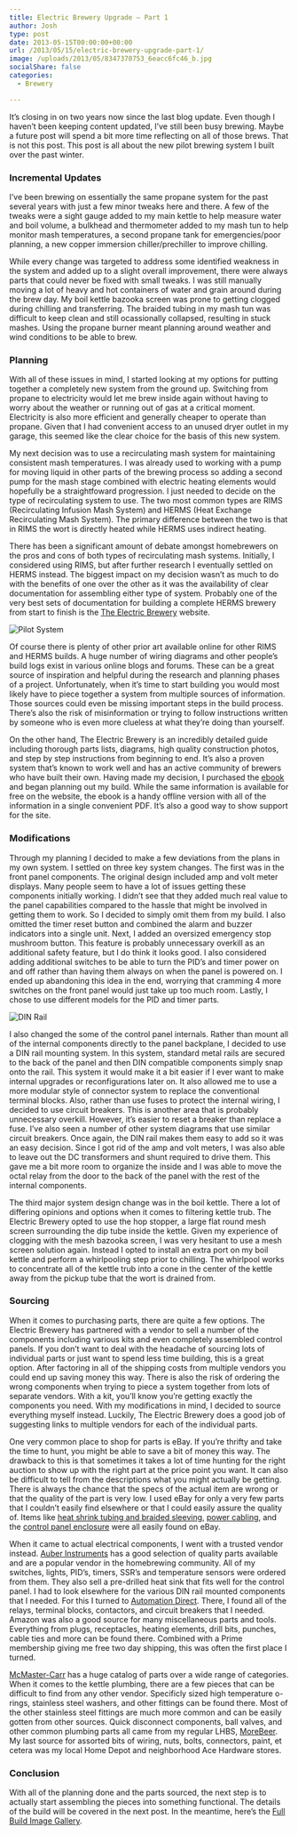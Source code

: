 ```yaml
---
title: Electric Brewery Upgrade – Part 1
author: Josh
type: post
date: 2013-05-15T00:00:00+00:00
url: /2013/05/15/electric-brewery-upgrade-part-1/
image: /uploads/2013/05/8347370753_6eacc6fc46_b.jpg
socialShare: false
categories:
  - Brewery

---
```

It’s closing in on two years now since the last blog update. Even though I haven’t been keeping content updated, I’ve still been busy brewing. Maybe a future post will spend a bit more time reflecting on all of those brews. That is not this post. This post is all about the new pilot brewing system I built over the past winter.

<!-- more -->

### Incremental Updates

I’ve been brewing on essentially the same propane system for the past several years with just a few minor tweaks here and there. A few of the tweaks were a sight gauge added to my main kettle to help measure water and boil volume, a bulkhead and thermometer added to my mash tun to help monitor mash temperatures, a second propane tank for emergencies/poor planning, a new copper immersion chiller/prechiller to improve chilling.

While every change was targeted to address some identified weakness in the system and added up to a slight overall improvement, there were always parts that could never be fixed with small tweaks. I was still manually moving a lot of heavy and hot containers of water and grain around during the brew day. My boil kettle bazooka screen was prone to getting clogged during chilling and transferring. The braided tubing in my mash tun was difficult to keep clean and still ocassionally collapsed, resulting in stuck mashes. Using the propane burner meant planning around weather and wind conditions to be able to brew.

### Planning

With all of these issues in mind, I started looking at my options for putting together a completely new system from the ground up. Switching from propane to electricity would let me brew inside again without having to worry about the weather or running out of gas at a critical moment. Electricity is also more efficient and generally cheaper to operate than propane. Given that I had convenient access to an unused dryer outlet in my garage, this seemed like the clear choice for the basis of this new system.

My next decision was to use a recirculating mash system for maintaining consistent mash temperatures. I was already used to working with a pump for moving liquid in other parts of the brewing process so adding a second pump for the mash stage combined with electric heating elements would hopefully be a straightfoward progression. I just needed to decide on the type of recirculating system to use. The two most common types are RIMS (Recirculating Infusion Mash System) and HERMS (Heat Exchange Recirculating Mash System). The primary difference between the two is that in RIMS the wort is directly heated while HERMS uses indirect heating.

There has been a significant amount of debate amongst homebrewers on the pros and cons of both types of recirculating mash systems. Initially, I considered using RIMS, but after further research I eventually settled on HERMS instead. The biggest impact on my decision wasn’t as much to do with the benefits of one over the other as it was the availability of clear documentation for assembling either type of system. Probably one of the very best sets of documentation for building a complete HERMS brewery from start to finish is the [The Electric Brewery][1] website.

![Pilot System](/images/homebrew/IMG_8013-2.jpg)


Of course there is plenty of other prior art available online for other RIMS and HERMS builds. A huge number of wiring diagrams and other people’s build logs exist in various online blogs and forums. These can be a great source of inspiration and helpful during the research and planning phases of a project. Unfortunately, when it’s time to start building you would most likely have to piece together a system from multiple sources of information. Those sources could even be missing important steps in the build process. There’s also the risk of misinformation or trying to follow instructions written by someone who is even more clueless at what they’re doing than yourself.

On the other hand, The Electric Brewery is an incredibly detailed guide including thorough parts lists, diagrams, high quality construction photos, and step by step instructions from beginning to end. It’s also a proven system that’s known to work well and has an active community of brewers who have built their own. Having made my decision, I purchased the [ebook][3] and began planning out my build. While the same information is available for free on the website, the ebook is a handy offline version with all of the information in a single convenient PDF. It’s also a good way to show support for the site.

### Modifications

Through my planning I decided to make a few deviations from the plans in my own system. I settled on three key system changes. The first was in the front panel components. The original design included amp and volt meter displays. Many people seem to have a lot of issues getting these components initially working. I didn’t see that they added much real value to the panel capabilities compared to the hassle that might be involved in getting them to work. So I decided to simply omit them from my build. I also omitted the timer reset button and combined the alarm and buzzer indicators into a single unit. Next, I added an oversized emergency stop mushroom button. This feature is probably unnecessary overkill as an additional safety feature, but I do think it looks good. I also considered adding additional switches to be able to turn the PID’s and timer power on and off rather than having them always on when the panel is powered on. I ended up abandoning this idea in the end, worrying that cramming 4 more switches on the front panel would just take up too much room. Lastly, I chose to use different models for the PID and timer parts.

![DIN Rail](/images/homebrew/IMG_7979.jpg)


I also changed the some of the control panel internals. Rather than mount all of the internal components directly to the panel backplane, I decided to use a DIN rail mounting system. In this system, standard metal rails are secured to the back of the panel and then DIN compatible components simply snap onto the rail. This system it would make it a bit easier if I ever want to make internal upgrades or reconfigurations later on. It also allowed me to use a more modular style of connector system to replace the conventional terminal blocks. Also, rather than use fuses to protect the internal wiring, I decided to use circuit breakers. This is another area that is probably unnecessary overkill. However, it’s easier to reset a breaker than replace a fuse. I’ve also seen a number of other system diagrams that use similar circuit breakers. Once again, the DIN rail makes them easy to add so it was an easy decision. Since I got rid of the amp and volt meters, I was also able to leave out the DC transformers and shunt required to drive them. This gave me a bit more room to organize the inside and I was able to move the octal relay from the door to the back of the panel with the rest of the internal components.

The third major system design change was in the boil kettle. There a lot of differing opinions and options when it comes to filtering kettle trub. The Electric Brewery opted to use the hop stopper, a large flat round mesh screen surrounding the dip tube inside the kettle. Given my experience of clogging with the mesh bazooka screen, I was very hesitant to use a mesh screen solution again. Instead I opted to install an extra port on my boil kettle and perform a whirlpooling step prior to chilling. The whirlpool works to concentrate all of the kettle trub into a cone in the center of the kettle away from the pickup tube that the wort is drained from.

### Sourcing

When it comes to purchasing parts, there are quite a few options. The Electric Brewery has partnered with a vendor to sell a number of the components including various kits and even completely assembled control panels. If you don’t want to deal with the headache of sourcing lots of individual parts or just want to spend less time building, this is a great option. After factoring in all of the shipping costs from multiple vendors you could end up saving money this way. There is also the risk of ordering the wrong components when trying to piece a system together from lots of separate vendors. With a kit, you’ll know you’re getting exactly the components you need. With my modifications in mind, I decided to source everything myself instead. Luckily, The Electric Brewery does a good job of suggesting links to multiple vendors for each of the individual parts.

One very common place to shop for parts is eBay. If you’re thrifty and take the time to hunt, you might be able to save a bit of money this way. The drawback to this is that sometimes it takes a lot of time hunting for the right auction to show up with the right part at the price point you want. It can also be difficult to tell from the descriptions what you might actually be getting. There is always the chance that the specs of the actual item are wrong or that the quality of the part is very low. I used eBay for only a very few parts that I couldn’t easily find elsewhere or that I could easily assure the quality of. Items like [heat shrink tubing and braided sleeving][5], [power cabling][6], and the [control panel enclosure][7] were all easily found on eBay.

When it came to actual electrical components, I went with a trusted vendor instead. [Auber Instruments][8] has a good selection of quality parts available and are a popular vendor in the homebrewing community. All of my switches, lights, PID’s, timers, SSR’s and temperature sensors were ordered from them. They also sell a pre-drilled heat sink that fits well for the control panel. I had to look elsewhere for the various DIN rail mounted components that I needed. For this I turned to [Automation Direct][9]. There, I found all of the relays, terminal blocks, contactors, and circuit breakers that I needed. Amazon was also a good source for many miscellaneous parts and tools. Everything from plugs, receptacles, heating elements, drill bits, punches, cable ties and more can be found there. Combined with a Prime membership giving me free two day shipping, this was often the first place I turned.

[McMaster-Carr][10] has a huge catalog of parts over a wide range of categories. When it comes to the kettle plumbing, there are a few pieces that can be difficult to find from any other vendor. Specificly sized high temperature o-rings, stainless steel washers, and other fittings can be found there. Most of the other stainless steel fittings are much more common and can be easily gotten from other sources. Quick disconnect components, ball valves, and other common plumbing parts all came from my regular LHBS, [MoreBeer][11]. My last source for assorted bits of wiring, nuts, bolts, connectors, paint, et cetera was my local Home Depot and neighborhood Ace Hardware stores.

### Conclusion

With all of the planning done and the parts sourced, the next step is to actually start assembling the pieces into something functional. The details of the build will be covered in the next post. In the meantime, here’s the [Full Build Image Gallery](/gallery/electric-brewery/).

 [1]: http://theelectricbrewery.com/
 [3]: http://www.theelectricbrewery.com/the-complete-guide-to-building-your-brewery
 [5]: http://stores.ebay.com/FURRYLETTERS
 [6]: http://stores.ebay.com/Milspec-Direct/_i.html?_fsub=1058349014
 [7]: http://stores.ebay.com/Electrical-Replacement-Parts/Enclosures-Steel-/_i.html?_fsub=13&_sid=5125342&_trksid=p4634.c0.m322
 [8]: http://auberins.com/
 [9]: http://www.automationdirect.com/adc/Home/Home
 [10]: http://www.mcmaster.com/
 [11]: http://morebeer.com/
